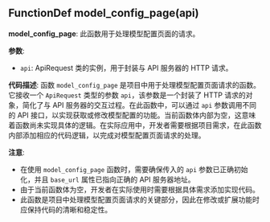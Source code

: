 ## FunctionDef model_config_page(api)

**model_config_page**: 此函数用于处理模型配置页面的请求。

**参数**:

- `api`: ApiRequest 类的实例，用于封装与 API 服务器的 HTTP 请求。

**代码描述**:
函数 `model_config_page` 是项目中用于处理模型配置页面请求的函数。它接收一个 `ApiRequest` 类型的参数 `api`，该参数是一个封装了 HTTP 请求的对象，简化了与 API 服务器的交互过程。在此函数中，可以通过 `api` 参数调用不同的 API 接口，以实现获取或修改模型配置的功能。当前函数体内部为空，这意味着函数尚未实现具体的逻辑。在实际应用中，开发者需要根据项目需求，在此函数内部添加相应的代码逻辑，以完成对模型配置页面请求的处理。

**注意**:

- 在使用 `model_config_page` 函数时，需要确保传入的 `api` 参数已正确初始化，并且 `base_url` 属性已指向正确的 API 服务器地址。
- 由于当前函数体为空，开发者在实际使用时需要根据具体需求添加实现代码。
- 此函数是项目中处理模型配置页面请求的关键部分，因此在修改或扩展功能时应保持代码的清晰和稳定性。

